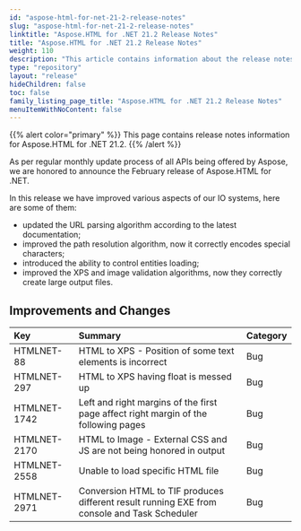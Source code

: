 ```yaml
---
id: "aspose-html-for-net-21-2-release-notes"
slug: "aspose-html-for-net-21-2-release-notes"
linktitle: "Aspose.HTML for .NET 21.2 Release Notes"
title: "Aspose.HTML for .NET 21.2 Release Notes"
weight: 110
description: "This article contains information about the release notes for Aspose.HTML for .NET 21.2."
type: "repository"
layout: "release"
hideChildren: false
toc: false
family_listing_page_title: "Aspose.HTML for .NET 21.2 Release Notes"
menuItemWithNoContent: false
---
```


{{% alert color="primary" %}}
This page contains release notes information for Aspose.HTML for .NET 21.2.
{{% /alert %}} 

As per regular monthly update process of all APIs being offered by Aspose, we are honored to announce the February release of Aspose.HTML for .NET.

In this release we have improved various aspects of our IO systems, here are some of them:

- updated the URL parsing algorithm according to the latest documentation;
- improved the path resolution algorithm, now it correctly encodes special characters;
- introduced the ability to control entities loading;
- improved the XPS and image validation algorithms, now they correctly create large output files.

## Improvements and Changes

|**Key**|**Summary**|**Category**|
| :- | :- | :- |
|HTMLNET-88|HTML to XPS - Position of some text elements is incorrect|Bug|
|HTMLNET-297|HTML to XPS having float is messed up|Bug|
|HTMLNET-1742|Left and right margins of the first page affect right margin of the following pages|Bug|
|HTMLNET-2170|HTML to Image - External CSS and JS are not being honored in output|Bug|
|HTMLNET-2558|Unable to load specific HTML file|Bug|
|HTMLNET-2971|Conversion HTML to TIF produces different result running EXE from console and Task Scheduler|Bug|